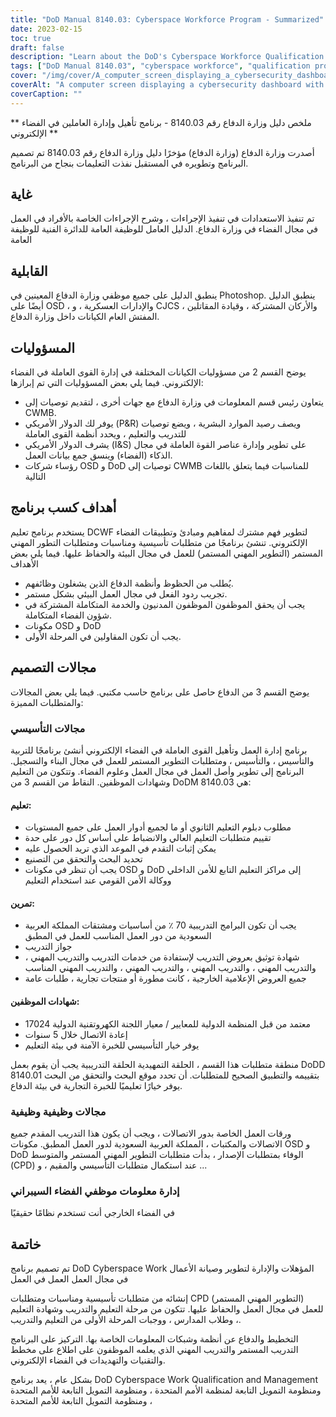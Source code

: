 ```yaml
---
title: "DoD Manual 8140.03: Cyberspace Workforce Program - Summarized"
date: 2023-02-15
toc: true
draft: false
description: "Learn about the DoD's Cyberspace Workforce Qualification and Management Program outlined in Manual 8140.03."
tags: ["DoD Manual 8140.03", "cyberspace workforce", "qualification program", "DoD personnel", "cybersecurity"]
cover: "/img/cover/A_computer_screen_displaying_a_cybersecurity_dashboard.png"
coverAlt: "A computer screen displaying a cybersecurity dashboard with graphs and charts reflecting the state of a network's security"
coverCaption: ""
---
```


 ** ملخص دليل وزارة الدفاع رقم 8140.03 - برنامج تأهيل وإدارة العاملين في الفضاء الإلكتروني **  أصدرت وزارة الدفاع (وزارة الدفاع) مؤخرًا دليل وزارة الدفاع رقم 8140.03 تم تصميم البرنامج وتطويره في المستقبل نفذت التعليمات بنجاح من البرنامج.  ## غاية  تم تنفيذ الاستعدادات في تنفيذ الإجراءات ، وشرح الإجراءات الخاصة بالأفراد في العمل في مجال الفضاء في وزارة الدفاع. الدليل العامل للوظيفة العامة للدائرة الفنية للوظيفة العامة  ## القابلية  ينطبق الدليل على جميع موظفي وزارة الدفاع المعينين في Photoshop. ينطبق الدليل أيضًا على OSD ، والإدارات العسكرية ، و CJCS والأركان المشتركة ، وقيادة المقاتلين ، المفتش العام الكيانات داخل وزارة الدفاع.  ## المسؤوليات  يوضح القسم 2 من مسؤوليات الكيانات المختلفة في إدارة القوى العاملة في الفضاء الإلكتروني. فيما يلي بعض المسؤوليات التي تم إبرازها:  - يتعاون رئيس قسم المعلومات في وزارة الدفاع مع جهات أخرى ، لتقديم توصيات إلى CWMB. - يوفر لك الدولار الأمريكي (P&R) ويصف رصيد الموارد البشرية ، ويضع توصيات للتدريب والتعليم ، ويحدد أنظمة القوى العاملة - يشرف الدولار الأمريكي (I&S) على تطوير وإدارة عناصر القوة العاملة في مجال الذكاء (الفضاء) وينسق جمع بيانات العمل. - رؤساء شركات OSD و DoD توصيات إلى CWMB للمناسبات فيما يتعلق باللغات التالية  ## أهداف كسب برنامج  يستخدم برنامج تعليم DCWF لتطوير فهم مشترك لمفاهيم ومبادئ وتطبيقات الفضاء الإلكتروني. تنشئ برنامجًا من متطلبات تأسيسية ومناسبات ومتطلبات التطور المهني المستمر (التطوير المهني المستمر) للعمل في مجال البيئة والحفاظ عليها. فيما يلي بعض الأهداف  - يُطلب من الحظوظ وأنظمة الدفاع الذين يشغلون وظائفهم. - تجريب ردود الفعل في مجال العمل البيئي بشكل مستمر. - يجب أن يحقق الموظفون الموظفون المدنيون والخدمة المتكاملة المشتركة في شؤون الفضاء المتكاملة. - مكونات OSD و DoD - يجب أن تكون المقاولين في المرحلة الأولى.  ## مجالات التصميم  يوضح القسم 3 من الدفاع حاصل على برنامج حاسب مكتبي. فيما يلي بعض المجالات والمتطلبات المميزة:  ### مجالات التأسيسي  برنامج إدارة العمل وتأهيل القوى العاملة في الفضاء الإلكتروني أنشئ برنامجًا للتربية والتأسيس ، والتأسيس ، ومتطلبات التطوير المستمر للعمل في مجال البناء والتسجيل. البرنامج إلى تطوير وأصل العمل في مجال العمل وعلوم الفضاء. وتتكون من التعليم وشهادات الموظفين. النقاط من القسم 3 من DoDM 8140.03 هي:  #### تعليم:  - مطلوب دبلوم التعليم الثانوي أو ما لجميع أدوار العمل على جميع المستويات - تقييم متطلبات التعليم العالي والانضباط على أساس كل دور على حدة - يمكن إثبات التقدم في الموعد الذي تريد الحصول عليه - تحديد البحث والتحقق من التصنيع - يجب أن تنظر في مكونات OSD و DoD إلى مراكز التعليم التابع للأمن الداخلي ووكالة الأمن القومي عند استخدام التعليم  #### تمرين:  - يجب أن تكون البرامج التدريبية 70 ٪ من أساسيات ومشتقات المملكة العربية السعودية من دور العمل المناسب للعمل في المطبق - جواز التدريب - شهادة توثيق بعروض التدريب لإستفادة من خدمات التدريب والتدريب المهني ، والتدريب المهني ، والتدريب المهني ، والتدريب المهني ، والتدريب المهني المناسب - جميع العروض الإعلامية الخارجية ، كانت مطورة أو منتجات تجارية ، طلبات عامة  #### شهادات الموظفين:  - معتمد من قبل المنظمة الدولية للمعايير / معيار اللجنة الكهروتقنية الدولية 17024 - إعادة الاتصال خلال 5 سنوات - يوفر خيار التأسيسي للخبرة الآمنة في بيئة التعليم  منطقة متطلبات هذا القسم ، الحلقة التمهيدية الحلقة التدريبية يجب أن يقوم بعمل DoDD 8140.01 بتقييمه والتطبيق الصحيح للمتطلبات. أن تحدد موقع البحث والتحقق من البحث يوفر خيارًا تعليميًا للخبرة التجارية في بيئة الدفاع.  ### مجالات وظيفية وظيفية  ورقات العمل الخاصة بدور الاتصالات ، ويجب أن يكون هذا التدريب المقدم جميع الاتصالات والمكتبات ، المملكة العربية السعودية لدور العمل المطبق. مكونات OSD و DoD الوفاء بمتطلبات الإصدار ، بدأت متطلبات التطوير المهني المستمر والمتوسط (CPD) عند استكمال متطلبات التأسيسي والمقيم ، و ...  ### إدارة معلومات موظفي الفضاء السيبراني  في الفضاء الخارجي أنت تستخدم نظامًا حقيقيًا  ## خاتمة  تم تصميم برنامج DoD Cyberspace Work المؤهلات والإدارة لتطوير وصيانة الأعمال في مجال العمل العمل في العمل  إنشائه من متطلبات تأسيسية ومناسبات ومتطلبات CPD (التطوير المهني المستمر) للعمل في مجال العمل والحفاظ عليها. تتكون من مرحلة التعليم والتدريب وشهادة التعليم ، وطلاب المدارس ، ووجبات المرحلة الأولى من التعليم والتدريب.  التخطيط والدفاع عن أنظمة وشبكات المعلومات الخاصة بها. التركيز على البرنامج التدريب المستمر والتدريب المهني الذي يعلمه الموظفون على اطلاع على مخطط والتقنيات والتهديدات في الفضاء الإلكتروني.  بشكل عام ، يعد برنامج DoD Cyberspace Work Qualification and Management ومنظومة التمويل التابعة لمنظمة الأمم المتحدة ، ومنظومة التمويل التابعة للأمم المتحدة ، ومنظومة التمويل التابعة للأمم المتحدة